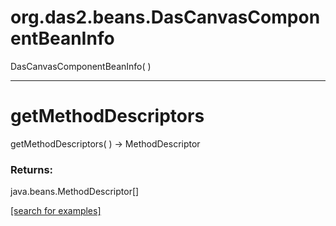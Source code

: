 # org.das2.beans.DasCanvasComponentBeanInfo
DasCanvasComponentBeanInfo( )


***
<a name="getMethodDescriptors"></a>
# getMethodDescriptors
getMethodDescriptors(  ) &rarr; MethodDescriptor



### Returns:
java.beans.MethodDescriptor[]


<a href="https://github.com/autoplot/dev/search?q=getMethodDescriptors&unscoped_q=getMethodDescriptors">[search for examples]</a>

